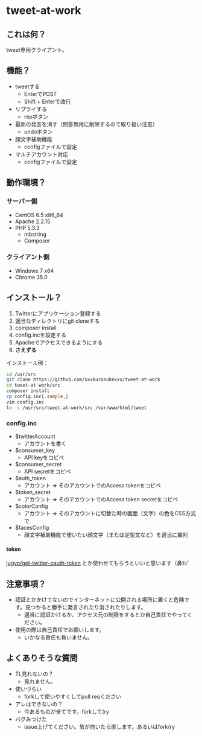 tweet-at-work
=============

## これは何？
tweet専用クライアント。


## 機能？
- tweetする
    - EnterでPOST
    - Shift + Enterで改行
- リプライする
    - repボタン
- 最新の発言を消す（問答無用に削除するので取り扱い注意）
    - undoボタン
- 顔文字補助機能
    - configファイルで設定
- マルチアカウント対応
    - configファイルで設定


## 動作環境？
### サーバー側
- CentOS 6.5 x86_64
- Apache 2.2.15
- PHP 5.3.3
    - mbstring
    - Composer

### クライアント側
- Windows 7 x64
- Chrome 35.0


## インストール？
1. Twitterにアプリケーション登録する
1. 適当なディレクトリにgit cloneする
1. composer install
1. config.incを設定する
1. Apacheでアクセスできるようにする
1. **さえずる**

インストール例：
```bash
cd /usr/src
git clone https://github.com/xxxkurosukexxx/tweet-at-work
cd tweet-at-work/src
composer install
cp config.inc{.sample,}
vim config.inc
ln -s /usr/src/tweet-at-work/src /var/www/html/tweet
```

### config.inc
- $twitterAccount
  - アカウントを書く
- $consumer_key
  - API keyをコピペ
- $consumer_secret
  - API secretをコピペ
- $auth_token
  - アカウント => そのアカウントでのAccess tokenをコピペ
- $token_secret
  - アカウント => そのアカウントでのAccess token secretをコピペ
- $colorConfig
  - アカウント => そのアカウントに切替た時の画面（文字）の色をCSS方式で
- $facesConfig
  - 顔文字補助機能で使いたい顔文字（または定型文など）を適当に羅列

#### token
[jugyo/get-twitter-oauth-token](https://github.com/jugyo/get-twitter-oauth-token) とか使わせてもらうといいと思います（鼻ﾎｼﾞ


## 注意事項？
- 認証とかかけてないのでインターネットに公開される場所に置くと危険です。見つかると勝手に発言されたり消されたりします。
    - 適当に認証かけるか、アクセス元の制限をするとか自己責任でやってください。
- 使用の際は自己責任でお願いします。
    - いかなる責任も負いません。


## よくありそうな質問
- TL見れないの？
  - 見れません。
- 使いづらい
  - forkして使いやすくしてpull reqください
- アレはできないの？
  - 今あるものが全てです。forkして(ry
- バグみつけた
  - issue上げてください。気が向いたら直します。あるいはfork(ry
